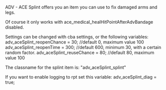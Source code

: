 ADV - ACE Splint offers you an item you can use to fix damaged arms and legs.

Of course it only works with ace_medical_healHitPointAfterAdvBandage disabled.

Settings can be changed with cba settings, or the following variables:
adv_aceSplint_reopenChance = 30;	//default 0, maximum value 100
adv_aceSplint_reopenTime = 300;		//default 600, minimum 30, with a certain random factor.
adv_aceSplint_reuseChance = 80;		//default 80, maximum value 100

The classname for the splint item is:
"adv_aceSplint_splint"

If you want to enable logging to rpt set this variable:
adv_aceSplint_diag = true;